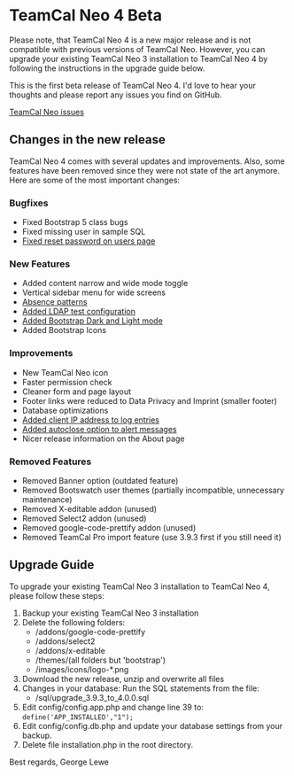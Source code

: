# TeamCal Neo 4 Beta

Please note, that TeamCal Neo 4 is a new major release and is not compatible with previous versions of TeamCal Neo. 
However, you can upgrade your existing TeamCal Neo 3 installation to TeamCal Neo 4 by following the instructions in the
upgrade guide below.

This is the first beta release of TeamCal Neo 4. I'd love to hear your thoughts and please report any issues you find on GitHub.

[TeamCal Neo issues](https://github.com/glewe/teamcal-neo/issues)

## Changes in the new release
TeamCal Neo 4 comes with several updates and improvements. Also, some features have been removed since they were not
state of the art anymore. Here are some of the most important changes:

### Bugfixes
- Fixed Bootstrap 5 class bugs
- Fixed missing user in sample SQL
- [Fixed reset password on users page](https://github.com/glewe/teamcal-neo/issues/5)

### New Features
- Added content narrow and wide mode toggle
- Vertical sidebar menu for wide screens
- [Absence patterns](https://lewe.gitbook.io/teamcal-neo/administration/absence-patterns)
- [Added LDAP test configuration](https://github.com/glewe/teamcal-neo/issues/3)
- [Added Bootstrap Dark and Light mode](https://github.com/glewe/teamcal-neo/issues/2)
- Added Bootstrap Icons

### Improvements
- New TeamCal Neo icon
- Faster permission check
- Cleaner form and page layout
- Footer links were reduced to Data Privacy and Imprint (smaller footer)
- Database optimizations
- [Added client IP address to log entries](https://github.com/glewe/teamcal-neo/issues/4)
- [Added autoclose option to alert messages](https://github.com/glewe/teamcal-neo/issues/1)
- Nicer release information on the About page

### Removed Features
- Removed Banner option (outdated feature)
- Removed Bootswatch user themes (partially incompatible, unnecessary maintenance)
- Removed X-editable addon (unused)
- Removed Select2 addon (unused)
- Removed google-code-prettify addon (unused)
- Removed TeamCal Pro import feature (use 3.9.3 first if you still need it)

## Upgrade Guide
To upgrade your existing TeamCal Neo 3 installation to TeamCal Neo 4, please follow these steps:
1. Backup your existing TeamCal Neo 3 installation
2. Delete the following folders:
    - /addons/google-code-prettify
    - /addons/select2
    - /addons/x-editable
    - /themes/(all folders but 'bootstrap')
    - /images/icons/logo-*.png
3. Download the new release, unzip and overwrite all files
4. Changes in your database: Run the SQL statements from the file:
    - /sql/upgrade_3.9.3_to_4.0.0.sql
5. Edit config/config.app.php and change line 39 to:
   `define('APP_INSTALLED',"1");`
6. Edit config/config.db.php and update your database settings from your backup.
7. Delete file installation.php in the root directory.

Best regards,
George Lewe

